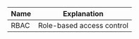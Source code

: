 | Name     |      Explanation           |
|----------|:-------------:             |
| RBAC     |  Role-based access control |
